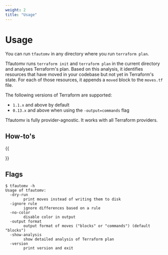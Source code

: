 ```yaml
---
weight: 2
title: "Usage"
---
```


# Usage

You can run `tfautomv` in any directory where you run `terraform plan`.

Tfautomv runs `terraform init` and `terraform plan` in the current directory and
analyses Terraform's plan. Based on this analysis, it identifies resources that
have moved in your codebase but not yet in Terraform's state. For each of those
resources, it appends a `moved` block to the `moves.tf` file.

The following versions of Terraform are supported:

- `1.1.x` and above by default
- `0.13.x` and above when using the `-output=commands` flag

Tfautomv is fully provider-agnostic. It works with all Terraform providers.

## How-to's

{{<section>}}

## Flags

```console
$ tfautomv -h
Usage of tfautomv:
  -dry-run
    	print moves instead of writing them to disk
  -ignore rule
    	ignore differences based on a rule
  -no-color
    	disable color in output
  -output format
    	output format of moves ("blocks" or "commands") (default "blocks")
  -show-analysis
    	show detailed analysis of Terraform plan
  -version
    	print version and exit
```
